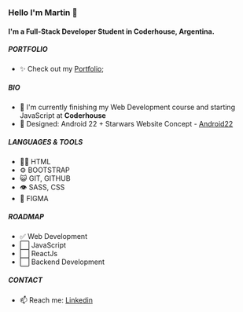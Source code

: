 ### Hello I'm Martin 👋

#### I'm a Full-Stack Developer Student in Coderhouse, Argentina.

##### PORTFOLIO

- ✨ Check out my [Portfolio](https://martinqr.github.io/portfoliomz/);

##### BIO

- 🏢 I'm currently finishing my Web Development course and starting JavaScript at **Coderhouse**
- 💅 Designed: Android 22 + Starwars Website Concept - [Android22](https://martinqr.github.io/android22bt/)

##### LANGUAGES & TOOLS

- 👨‍💻 HTML
- ⚙️ BOOTSTRAP
- 😺 GIT, GITHUB
- 👁️ SASS, CSS
- 📌 FIGMA

##### ROADMAP

- ✅ Web Development
- ⬜ JavaScript
- ⬜ ReactJs
- ⬜ Backend Development

##### CONTACT

- 📫 Reach me: [Linkedin](https://www.linkedin.com/in/mzalazar/)
